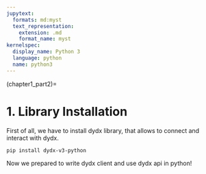 ```yaml
---
jupytext:
  formats: md:myst
  text_representation:
    extension: .md
    format_name: myst
kernelspec:
  display_name: Python 3
  language: python
  name: python3
---
```

(chapter1_part2)=

# 1. Library Installation
First of all, we have to install dydx library, that allows to connect 
and interact with dydx.

```shell
pip install dydx-v3-python
```

Now we prepared to write dydx client and use dydx api in python!